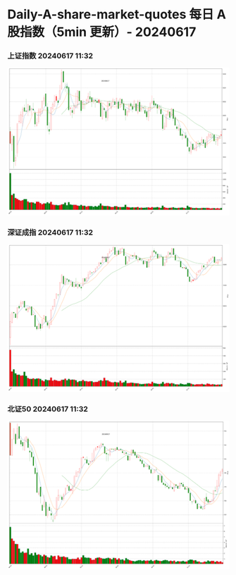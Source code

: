 
# Daily-A-share-market-quotes 每日 A 股指数（5min 更新）- 20240617

### 上证指数 20240617 11:32
![](./fig/2024/6/20240617-sh000001.png)

### 深证成指 20240617 11:32
![](./fig/2024/6/20240617-sz399001.png)

### 北证50 20240617 11:32
![](./fig/2024/6/20240617-bj899050.png)
